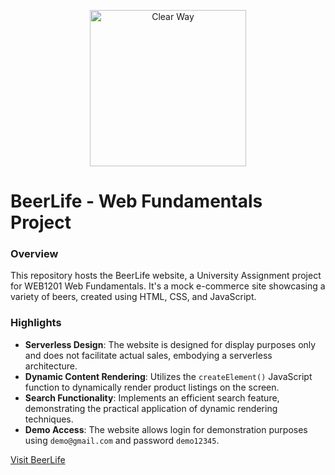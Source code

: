 <p align="center">
  <img width="250" src="assetsBeerLife/img/logo.png" alt="Clear Way"/>
</p>

# BeerLife - Web Fundamentals Project

### Overview

This repository hosts the BeerLife website, a University Assignment project for WEB1201 Web Fundamentals. It's a mock e-commerce site showcasing a variety of beers, created using HTML, CSS, and JavaScript.

### Highlights

- **Serverless Design**: The website is designed for display purposes only and does not facilitate actual sales, embodying a serverless architecture.
- **Dynamic Content Rendering**: Utilizes the `createElement()` JavaScript function to dynamically render product listings on the screen.
- **Search Functionality**: Implements an efficient search feature, demonstrating the practical application of dynamic rendering techniques.
- **Demo Access**: The website allows login for demonstration purposes using `demo@gmail.com` and password `demo12345`.


[Visit BeerLife](https://morris1810.github.io/beer-life/)
